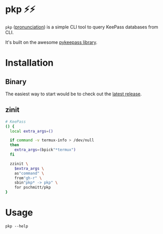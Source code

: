 # pkp ⚡⚡

`pkp` ([pronunciation](https://www.youtube.com/watch?v=9c0rNjyVbT8)) is a 
simple CLI tool to query KeePass databases from CLI.

It's built on the awesome 
[pykeepass library](https://github.com/libkeepass/pykeepass).

# Installation

## Binary

The easiest way to start would be to check out the
[latest release](https://github.com/pschmitt/pkp/releases/latest).

## zinit

```zsh
# KeePass
() {
  local extra_args=()

  if command -v termux-info > /dev/null
  then
    extra_args=(bpick"*termux")
  fi

  zzinit \
    $extra_args \
    as"command" \
    from"gh-r" \
    sbin"pkp* -> pkp" \
    for pschmitt/pkp
}
```

# Usage

```shell
pkp --help
```
